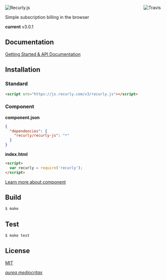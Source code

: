 [<img src="https://travis-ci.org/recurly/recurly-js.svg" alt="Travis" align="right">][travis]

![Recurly.js](http://docs.recurly.com/js/images/recurly-js-black.png "Recurly.js")

Simple subscription billing in the browser

**current** v3.0.1

## Documentation

[Getting Started & API Documentation][docs]

## Installation

### Standard
```html
<script src="https://js.recurly.com/v3/recurly.js"></script>
```

### Component
**component.json**

```json
{
  "dependencies": {
    "recurly/recurly-js": "*"
  }
}
```
**index.html**

```html
<script>
  var recurly = require('recurly');
</script>
```

[Learn more about component][component]

## Build
```bash
$ make
```

## Test
```bash
$ make test
```

## License

[MIT][license]

[*aurea mediocritas*][aristotle]

[travis]: https://travis-ci.org/recurly/recurly-js/builds
[aristotle]: http://en.wikipedia.org/wiki/Golden_mean_(philosophy)
[docs]: https://docs.recurly.com/js
[component]: http://github.com/component/component
[license]: LICENSE.md
